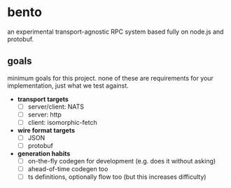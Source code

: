 # bento

an experimental transport-agnostic RPC system based fully on node.js and protobuf.



## goals

minimum goals for this project. none of these are requirements for your implementation, just what we test against.

- **transport targets**
  - [ ] server/client: NATS
  - [ ] server: http
  - [ ] client: isomorphic-fetch

- **wire format targets**
  - [ ] JSON
  - [ ] protobuf

- **generation habits**
  - [ ] on-the-fly codegen for development (e.g. does it without asking)
  - [ ] ahead-of-time codegen too
  - [ ] ts definitions, optionally flow too (but this increases difficulty)